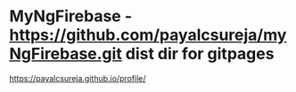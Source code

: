 # MyNgFirebase - https://github.com/payalcsureja/myNgFirebase.git dist dir for gitpages

https://payalcsureja.github.io/profile/

<!--
Update <base href="/profile/"> to load it.
-->
